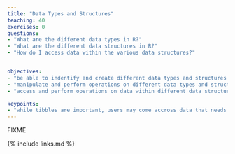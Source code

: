 ```yaml
---
title: "Data Types and Structures"
teaching: 40
exercises: 0
questions:
- "What are the different data types in R?"
- "What are the different data structures in R?"
- "How do I access data within the various data structures?"


objectives:
- "be able to indentify and create different data types and structures in R"
- "manipulate and perform operations on different data types and structures"
- "access and perform operations on data within different data structures"

keypoints:
- "while tibbles are important, users may come accross data that needs to be stored in different data types"
---
```

FIXME

{% include links.md %}